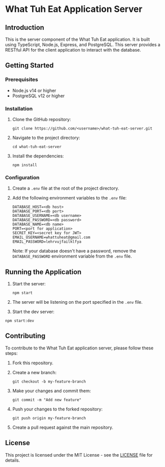 

# What Tuh Eat Application Server

## Introduction

This is the server component of the What Tuh Eat application. It is built using TypeScript, Node.js, Express, and PostgreSQL. This server provides a RESTful API for the client application to interact with the database.

## Getting Started

### Prerequisites

- Node.js v14 or higher
- PostgreSQL v12 or higher

### Installation

1. Clone the GitHub repository:

   ```
   git clone https://github.com/<username>/what-tuh-eat-server.git
   ```

2. Navigate to the project directory:

   ```
   cd what-tuh-eat-server
   ```

3. Install the dependencies:

   ```
   npm install
   ```

### Configuration

1. Create a `.env` file at the root of the project directory.

2. Add the following environment variables to the `.env` file:

   ```
   DATABASE_HOST=<db host>
   DATABASE_PORT=<db port>
   DATABASE_USERNAME=<db username>
   DATABASE_PASSWORD=<db password>
   DATABASE_NAME=<db name>
   PORT=<port for application>
   SECRET_KEY=<secret key for JWT>
   EMAIL_USERNAME=whattuheat@gmail.com
   EMAIL_PASSWORD=lehrvujfailklfya
   ```

   Note: If your database doesn't have a password, remove the `DATABASE_PASSWORD` environment variable from the `.env` file.

## Running the Application

1. Start the server:

   ```
   npm start
   ```

2. The server will be listening on the port specified in the `.env` file.

3. Start the dev server:
  ```
  npm start:dev
  ```

## Contributing

To contribute to the What Tuh Eat application server, please follow these steps:

1. Fork this repository.

2. Create a new branch:

   ```
   git checkout -b my-feature-branch
   ```

3. Make your changes and commit them:

   ```
   git commit -m "Add new feature"
   ```

4. Push your changes to the forked repository:

   ```
   git push origin my-feature-branch
   ```

5. Create a pull request against the main repository.

## License

This project is licensed under the MIT License - see the [LICENSE](LICENSE) file for details.
